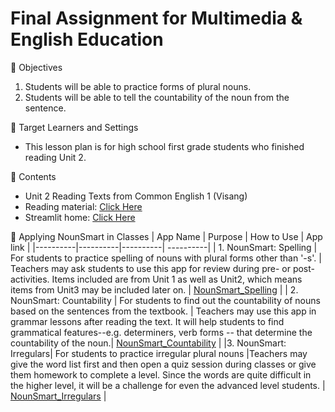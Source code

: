 # Final Assignment for Multimedia & English Education

🌲 Objectives
   1. Students will be able to practice forms of plural nouns.
   2. Students will be able to tell the countability of the noun from the sentence.

🌲 Target Learners and Settings
  - This lesson plan is for high school first grade students who finished reading Unit 2.

🌲 Contents
  - Unit 2 Reading Texts from Common English 1 (Visang)
  - Reading material: [Click Here](https://github.com/sundaybest3/F2024_Final/blob/main/Reading_CE1_U2.md)
  - Streamlit home: [Click Here](https://sundaybest-3uon5uhcxphiudzzab8zna.streamlit.app/)
   
🌲 Applying NounSmart in Classes
| App Name | Purpose | How to Use | App link | 
|----------|----------|----------| ----------|
| 1. NounSmart: Spelling    | For students to practice spelling of nouns with plural forms other than '-s'. | Teachers may ask students to use this app for review during pre- or post- activities. Items included are from Unit 1 as well as Unit2, which means items from Unit3 may be included later on. | [NounSmart_Spelling](https://nounsmartspelling-hel4hpntntlt56hgphdgw4.streamlit.app/) |
| 2. NounSmart: Countability | For students to find out the countability of nouns based on the sentences from the textbook.   | Teachers may use this app in grammar lessons after reading the text. It will help students to find grammatical features--e.g. determiners, verb forms -- that determine the countability of the noun.| [NounSmart_Countability](https://nounsmartcountability-8zeyyjclx4pwyjpfdtmyhk.streamlit.app/)        |
|3. NounSmart: Irregulars| For students to practice irregular plural nouns |Teachers may give the word list first and then open a quiz session during classes or give them homework to complete a level. Since the words are quite difficult in the higher level, it will be a challenge for even the advanced level students. | [NounSmart_Irregulars](https://nounsmartirregulars-5xvnwrz796lsebgkjmyotk.streamlit.app/)  |  















